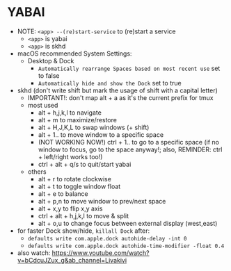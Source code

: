 YABAI
=====

- NOTE: `<app> --(re)start-service` to (re)start a service
  - `<app>` is yabai
  - `<app>` is skhd
- macOS recommended System Settings:
  - Desktop & Dock
    - `Automatically rearrange Spaces based on most recent use` set to false
    - `Automatically hide and show the Dock` set to true
- skhd (don't write shift but mark the usage of shift with a capital letter)
  - IMPORTANT!: don't map alt + a as it's the current prefix for tmux
  - most used
    - alt + h,j,k,l to navigate
    - alt + m to maximize/restore
    - alt + H,J,K,L to swap windows (+ shift)
    - alt + 1.. to move window to a specific space
    - (NOT WORKING NOW!) ctrl  + 1.. to go to a specific space (if no window to focus, go to the space anyway!; also, REMINDER: ctrl + left/right works too!)
    - ctrl  + alt + q/s to quit/start yabai
  - others
    - alt + r to rotate clockwise
    - alt + t to toggle window float
    - alt + e to balance
    - alt + p,n to move window to prev/next space
    - alt + x,y to flip x,y axis
    - ctrl + alt + h,j,k,l to move & split
    - alt + o,u to change focus between external display (west,east)
- for faster Dock show/hide, `killall Dock` after:
  - `defaults write com.apple.dock autohide-delay -int 0`
  - `defaults write com.apple.dock autohide-time-modifier -float 0.4`
- also watch: https://www.youtube.com/watch?v=bCdcuJZux_g&ab_channel=Livakivi
